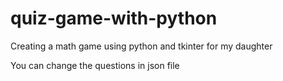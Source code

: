 # quiz-game-with-python
Creating a math game using python and tkinter for my daughter

You can change the questions in json file

